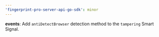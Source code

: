 ```yaml
---
'fingerprint-pro-server-api-go-sdk': minor
---
```


**events**: Add `antiDetectBrowser` detection method to the `tampering` Smart Signal.
